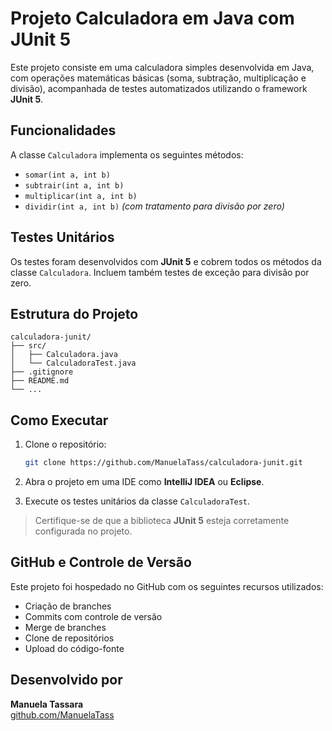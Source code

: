 # Projeto Calculadora em Java com JUnit 5

Este projeto consiste em uma calculadora simples desenvolvida em Java, com operações matemáticas básicas (soma, subtração, multiplicação e divisão), acompanhada de testes automatizados utilizando o framework **JUnit 5**.

## Funcionalidades

A classe `Calculadora` implementa os seguintes métodos:

- `somar(int a, int b)`  
- `subtrair(int a, int b)`  
- `multiplicar(int a, int b)`  
- `dividir(int a, int b)` *(com tratamento para divisão por zero)*

## Testes Unitários

Os testes foram desenvolvidos com **JUnit 5** e cobrem todos os métodos da classe `Calculadora`. Incluem também testes de exceção para divisão por zero.

## Estrutura do Projeto

```
calculadora-junit/
├── src/
│   ├── Calculadora.java
│   └── CalculadoraTest.java
├── .gitignore
├── README.md
└── ...
```

## Como Executar

1. Clone o repositório:
   ```bash
   git clone https://github.com/ManuelaTass/calculadora-junit.git
   ```

2. Abra o projeto em uma IDE como **IntelliJ IDEA** ou **Eclipse**.

3. Execute os testes unitários da classe `CalculadoraTest`.

> Certifique-se de que a biblioteca **JUnit 5** esteja corretamente configurada no projeto.

## GitHub e Controle de Versão

Este projeto foi hospedado no GitHub com os seguintes recursos utilizados:

- Criação de branches
- Commits com controle de versão
- Merge de branches
- Clone de repositórios
- Upload do código-fonte

##  Desenvolvido por

**Manuela Tassara**  
[github.com/ManuelaTass](https://github.com/ManuelaTass)
